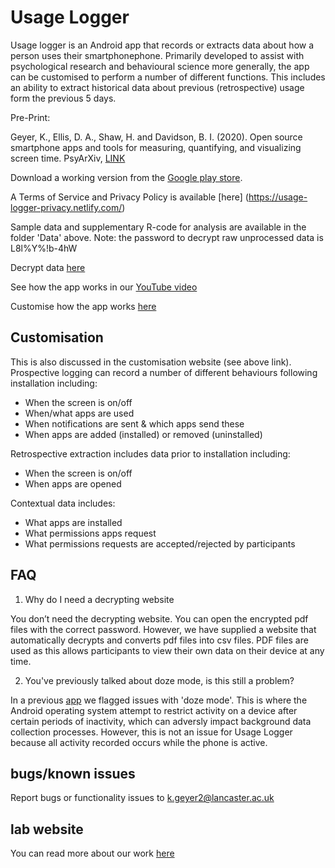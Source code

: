 # Usage Logger

Usage logger is an Android app that records or extracts data about how a person uses their smartphonephone. Primarily developed to assist with psychological research and behavioural science more generally, the app can be customised to perform a number of different functions. This includes an ability to extract historical data about previous (retrospective) usage form the previous 5 days. 

Pre-Print:

Geyer, K., Ellis, D. A., Shaw, H. and Davidson, B. I. (2020). Open source smartphone apps and tools for measuring, quantifying, and visualizing screen time. PsyArXiv, [LINK](https://psyarxiv.com/eqhfa)

Download a working version from the [Google play store](https://play.google.com/store/apps/details?id=geyerk.sensorlab.suselogger). 

A Terms of Service and Privacy Policy is available [here] (https://usage-logger-privacy.netlify.com/)

Sample data and supplementary R-code for analysis are available in the folder 'Data' above. Note: the password to decrypt raw unprocessed data is L8l%Y%!b-4hW

Decrypt data [here](https://usage-logger-decrypt.netlify.com/ )

See how the app works in our [YouTube video](https://www.youtube.com/watch?v=VET3PkaNayo&feature=youtu.be)

Customise how the app works [here](https://usage-logger-custom.netlify.com/ )

## Customisation

This is also discussed in the customisation website (see above link). Prospective logging can record a number of different behaviours following installation including: 

* When the screen is on/off
* When/what apps are used
* When notifications are sent & which apps send these
* When apps are added (installed) or removed (uninstalled)

Retrospective extraction includes data prior to installation including:

* When the screen is on/off
* When apps are opened

Contextual data includes: 

* What apps are installed
* What permissions apps request
* What permissions requests are accepted/rejected by participants

## FAQ

1. Why do I need a decrypting website

You don’t need the decrypting website. You can open the encrypted pdf files with the correct password. However, we have supplied a website that automatically decrypts and converts pdf files into csv files. PDF files are used as this allows participants to view their own data on their device at any time. 

2. You've previously talked about doze mode, is this still a problem?

In a previous [app](https://github.com/kris-geyer/pegLog) we flagged issues with 'doze mode'. This is where the Android operating system attempt to restrict activity on a device after certain periods of inactivity, which can adversly impact background data collection processes. However, this is not an issue for Usage Logger because all activity recorded occurs while the phone is active. 

## bugs/known issues

Report bugs or functionality issues to k.geyer2@lancaster.ac.uk

## lab website

You can read more about our work [here](www.psychsensorlab.com)
